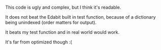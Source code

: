 This code is ugly and complex, but I think it's readable.

It does not beat the Edabit built in test function, because of a dictionary being unindexed (order matters for output).

It beats my test function and in real world would work.

It's far from optimized though :(